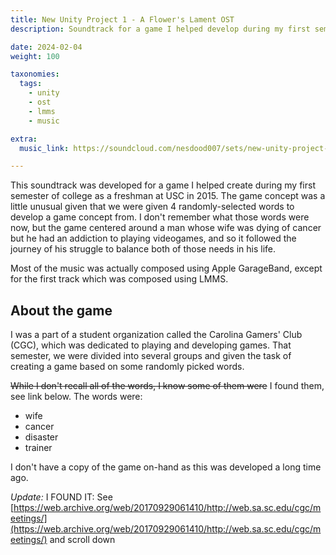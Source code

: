 ```yaml
---
title: New Unity Project 1 - A Flower's Lament OST
description: Soundtrack for a game I helped develop during my first semester of freshman year

date: 2024-02-04
weight: 100

taxonomies:
  tags:
    - unity
    - ost
    - lmms
    - music

extra:
  music_link: https://soundcloud.com/nesdood007/sets/new-unity-project-1-a-flowers

---
```


This soundtrack was developed for a game I helped create during my first semester of college as a freshman at USC in 2015. The game concept was a little unusual given that we were given 4 randomly-selected words to develop a game concept from. I don't remember what those words were now, but the game centered around a man whose wife was dying of cancer but he had an addiction to playing videogames, and so it followed the journey of his struggle to balance both of those needs in his life.

Most of the music was actually composed using Apple GarageBand, except for the first track which was composed using LMMS.

## About the game

I was a part of a student organization called the Carolina Gamers' Club (CGC), which was dedicated to playing and developing games. That semester, we were divided into several groups and given the task of creating a game based on some randomly picked words.

~~While I don't recall all of the words, I know some of them were~~ I found them, see link below. The words were:
- wife
- cancer
- disaster
- trainer


I don't have a copy of the game on-hand as this was developed a long time ago.

_Update:_ I FOUND IT: See [https://web.archive.org/web/20170929061410/http://web.sa.sc.edu/cgc/meetings/](https://web.archive.org/web/20170929061410/http://web.sa.sc.edu/cgc/meetings/) and scroll down